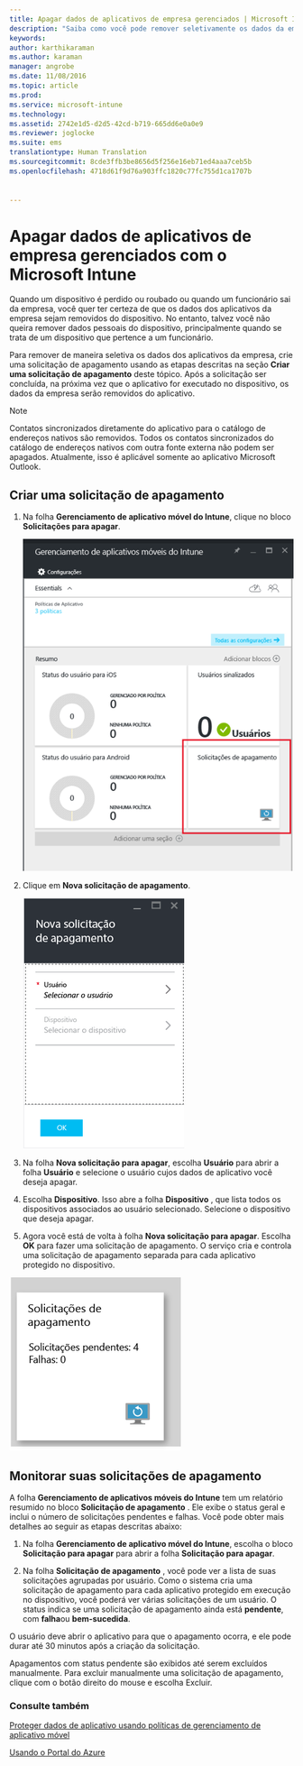 ```yaml
---
title: Apagar dados de aplicativos de empresa gerenciados | Microsoft Intune
description: "Saiba como você pode remover seletivamente os dados da empresa de dispositivos remotamente."
keywords: 
author: karthikaraman
ms.author: karaman
manager: angrobe
ms.date: 11/08/2016
ms.topic: article
ms.prod: 
ms.service: microsoft-intune
ms.technology: 
ms.assetid: 2742e1d5-d2d5-42cd-b719-665dd6e0a0e9
ms.reviewer: joglocke
ms.suite: ems
translationtype: Human Translation
ms.sourcegitcommit: 8cde3ffb3be8656d5f256e16eb71ed4aaa7ceb5b
ms.openlocfilehash: 4718d61f9d76a903ffc1820c77fc755d1ca1707b


---
```


# <a name="wipe-managed-company-app-data-with-microsoft-intune"></a>Apagar dados de aplicativos de empresa gerenciados com o Microsoft Intune
Quando um dispositivo é perdido ou roubado ou quando um funcionário sai da empresa, você quer ter certeza de que os dados dos aplicativos da empresa sejam removidos do dispositivo. No entanto, talvez você não queira remover dados pessoais do dispositivo, principalmente quando se trata de um dispositivo que pertence a um funcionário.

Para remover de maneira seletiva os dados dos aplicativos da empresa, crie uma solicitação de apagamento usando as etapas descritas na seção **Criar uma solicitação de apagamento** deste tópico.  Após a solicitação ser concluída, na próxima vez que o aplicativo for executado no dispositivo, os dados da empresa serão removidos do aplicativo.
>[!NOTE]
> Contatos sincronizados diretamente do aplicativo para o catálogo de endereços nativos são removidos. Todos os contatos sincronizados do catálogo de endereços nativos com outra fonte externa não podem ser apagados. Atualmente, isso é aplicável somente ao aplicativo Microsoft Outlook.



## <a name="create-a-wipe-request"></a>Criar uma solicitação de apagamento

1.  Na folha **Gerenciamento de aplicativo móvel do Intune**, clique no bloco **Solicitações para apagar**.

    ![Captura de tela da folha Gerenciamento de aplicativo móvel do Intune com bloco Resumo](../media/AppManagement/AzurePortal_MAM_WipeRequests.png)

2.  Clique em **Nova solicitação de apagamento**.

    ![Captura de tela da folha Nova solicitação para apagar](../media/AppManagement/AzurePortal_MAM_NewWipeRequest.png)

3.  Na folha **Nova solicitação para apagar**, escolha **Usuário** para abrir a folha **Usuário** e selecione o usuário cujos dados de aplicativo você deseja apagar.

4.  Escolha **Dispositivo**.  Isso abre a folha **Dispositivo** , que lista todos os dispositivos associados ao usuário selecionado.  Selecione o dispositivo que deseja apagar.

5.  Agora você está de volta à folha **Nova solicitação para apagar**. Escolha **OK** para fazer uma solicitação de apagamento. O serviço cria e controla uma solicitação de apagamento separada para cada aplicativo protegido no dispositivo.


![Captura de tela do bloco Solicitações para apagar ](../media/AppManagement/AzurePortal_MAM_WipeRequestsSummary.png)

## <a name="monitor-your-wipe-requests"></a>Monitorar suas solicitações de apagamento
A folha **Gerenciamento de aplicativos móveis do Intune** tem um relatório resumido no bloco **Solicitação de apagamento** .  Ele exibe o status geral e inclui o número de solicitações pendentes e falhas. Você pode obter mais detalhes ao seguir as etapas descritas abaixo:

1.  Na folha **Gerenciamento de aplicativo móvel do Intune**, escolha o bloco **Solicitação para apagar** para abrir a folha **Solicitação para apagar**.

2.  Na folha **Solicitação de apagamento** , você pode ver a lista de suas solicitações agrupadas por usuário.  Como o sistema cria uma solicitação de apagamento para cada aplicativo protegido em execução no dispositivo, você poderá ver várias solicitações de um usuário.  O status indica se uma solicitação de apagamento ainda está **pendente**, com **falha**ou **bem-sucedida**.

O usuário deve abrir o aplicativo para que o apagamento ocorra, e ele pode durar até 30 minutos após a criação da solicitação. 

Apagamentos com status pendente são exibidos até serem excluídos manualmente.  Para excluir manualmente uma solicitação de apagamento, clique com o botão direito do mouse e escolha Excluir.

### <a name="see-also"></a>Consulte também
[Proteger dados de aplicativo usando políticas de gerenciamento de aplicativo móvel](protect-app-data-using-mobile-app-management-policies-with-microsoft-intune.md)

[Usando o Portal do Azure](azure-portal-for-microsoft-intune-mam-policies.md)



<!--HONumber=Nov16_HO2-->


